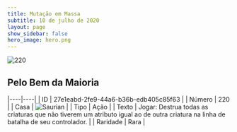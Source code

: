 ```yaml
---
title: Mutação em Massa
subtitle: 10 de julho de 2020
layout: page
show_sidebar: false
hero_image: hero.png
---
```


![220](https://cdn.keyforgegame.com/media/card_front/pt/479_220_PM24X9Q5QMQW_pt.png)

## Pelo Bem da Maioria

|----|----|
| ID | 27e1eabd-2fe9-44a6-b36b-edb405c85f63 |
| Número | 220 |
| Casa | ![Saurian](https://archonarcana.com/images/thumb/9/9e/Saurian_P.png/22px-Saurian_P.png "Sauro") |
| Tipo | Ação |
| Texto | Jogar: Destrua todas as criaturas que não tiverem um atributo igual ao de outra criatura na linha de batalha  de seu controlador. |
| Raridade | Rara |
